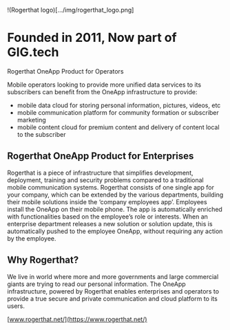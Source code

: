 !(Rogerthat logo)[.../img/rogerthat_logo.png]

# Founded in 2011, Now part of GIG.tech

Rogerthat OneApp Product for Operators

Mobile operators looking to provide more unified data services to its subscribers can benefit from the OneApp infrastructure to provide:

- mobile data cloud for storing personal information, pictures, videos, etc
- mobile communication platform for community formation or subscriber marketing
- mobile content cloud for premium content and delivery of content local to the subscriber

## Rogerthat OneApp Product for Enterprises

Rogerthat is a piece of infrastructure that simplifies development, deployment, training and security problems compared to a traditional mobile communication systems. Rogerthat consists of one single app for your company, which can be extended by the various departments, building their mobile solutions inside the ‘company employees app’. Employees install the OneApp on their mobile phone. The app is automatically enriched with functionalities based on the employee’s role or interests. When an enterprise department releases a new solution or solution update, this is automatically pushed to the employee OneApp, without requiring any action by the employee.

## Why Rogerthat?

We live in world where more and more governments and large commercial giants are trying to read our personal information. The OneApp infrastructure, powered by Rogerthat enables enterprises and operators to provide a true secure and private communication and cloud platform to its users.


[www.rogerthat.net/](https://www.rogerthat.net/)